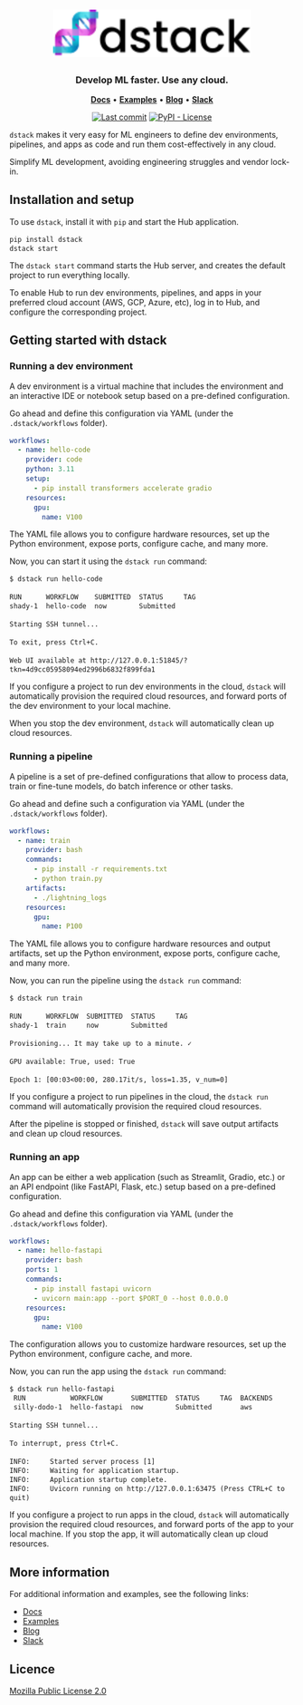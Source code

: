 <div align="center">
<h1 align="center">
  <a target="_blank" href="https://dstack.ai">
    <picture>
      <source media="(prefers-color-scheme: dark)" srcset="https://raw.githubusercontent.com/dstackai/dstack/master/docs/assets/images/dstack-logo-dark.svg"/>
      <img alt="dstack" src="https://raw.githubusercontent.com/dstackai/dstack/master/docs/assets/images/dstack-logo.svg" width="350px"/>
    </picture>
  </a>
</h1>

<h3 align="center">
Develop ML faster. Use any cloud.
</h3>

<p align="center">
<a href="https://dstack.ai/docs" target="_blank"><b>Docs</b></a> • 
<a href="https://dstack.ai/examples/dolly" target="_blank"><b>Examples</b></a> •
<a href="https://dstack.ai/blog" target="_blank"><b>Blog</b></a> •
<a href="https://join.slack.com/t/dstackai/shared_invite/zt-xdnsytie-D4qU9BvJP8vkbkHXdi6clQ" target="_blank"><b>Slack</b></a>
</p>

[![Last commit](https://img.shields.io/github/last-commit/dstackai/dstack?style=flat-square)](https://github.com/dstackai/dstack/commits/)
[![PyPI - License](https://img.shields.io/pypi/l/dstack?style=flat-square&color=blue)](https://github.com/dstackai/dstack/blob/master/LICENSE.md)
</div>

`dstack` makes it very easy for ML engineers to define dev environments,
pipelines, and apps as code and run them cost-effectively in any cloud.

Simplify ML development, avoiding engineering struggles and vendor lock-in.

## Installation and setup

To use `dstack`, install it with `pip` and start the Hub application.

```shell
pip install dstack
dstack start
```

The `dstack start` command starts the Hub server, and creates the default project to run everything locally.

To enable Hub to run dev environments, pipelines, and apps in your preferred cloud account (AWS, GCP, Azure, etc), 
log in to Hub, and configure the corresponding project.

## Getting started with dstack

### Running a dev environment

A dev environment is a virtual machine that includes the environment and an interactive IDE or notebook setup
based on a pre-defined configuration.

Go ahead and define this configuration via YAML (under the `.dstack/workflows` folder).

```yaml
workflows:
  - name: hello-code
    provider: code
    python: 3.11
    setup:
      - pip install transformers accelerate gradio
    resources:
      gpu:
        name: V100
```

The YAML file allows you to configure hardware resources, 
set up the Python environment, expose ports, configure cache, and many more.

Now, you can start it using the `dstack run` command:

```shell
$ dstack run hello-code

RUN      WORKFLOW    SUBMITTED  STATUS     TAG
shady-1  hello-code  now        Submitted  
 
Starting SSH tunnel...

To exit, press Ctrl+C.

Web UI available at http://127.0.0.1:51845/?tkn=4d9cc05958094ed2996b6832f899fda1
```

If you configure a project to run dev environments in the cloud, `dstack` will automatically provision the
required cloud resources, and forward ports of the dev environment to your local machine. 

When you stop the dev environment, `dstack` will automatically clean up cloud resources.

### Running a pipeline

A pipeline is a set of pre-defined configurations that allow to process data, train or fine-tune models, do batch inference 
or other tasks.

Go ahead and define such a configuration via YAML (under the `.dstack/workflows` folder).

```yaml
workflows:
  - name: train
    provider: bash
    commands:
      - pip install -r requirements.txt
      - python train.py
    artifacts:
      - ./lightning_logs
    resources:
      gpu:
        name: P100
```

The YAML file allows you to configure hardware resources and output artifacts, set up the
Python environment, expose ports, configure cache, and many more.

Now, you can run the pipeline using the `dstack run` command:

```shell
$ dstack run train

RUN      WORKFLOW  SUBMITTED  STATUS     TAG
shady-1  train     now        Submitted  
 
Provisioning... It may take up to a minute. ✓

GPU available: True, used: True

Epoch 1: [00:03<00:00, 280.17it/s, loss=1.35, v_num=0]
```

If you configure a project to run pipelines in the cloud, the `dstack run` command will automatically provision the 
required cloud resources.

After the pipeline is stopped or finished, `dstack` will save output artifacts and clean up cloud resources.

### Running an app

An app can be either a web application (such as Streamlit, Gradio, etc.) or an API endpoint (like FastAPI, Flask, etc.)
setup based on a pre-defined configuration.

Go ahead and define this configuration via YAML (under the `.dstack/workflows` folder).

```yaml
workflows:
  - name: hello-fastapi
    provider: bash
    ports: 1
    commands:
      - pip install fastapi uvicorn
      - uvicorn main:app --port $PORT_0 --host 0.0.0.0
    resources:
      gpu:
        name: V100
```

The configuration allows you to customize hardware resources, set up the Python environment, 
configure cache, and more.

Now, you can run the app using the `dstack run` command:

```shell
$ dstack run hello-fastapi
 RUN           WORKFLOW       SUBMITTED  STATUS     TAG  BACKENDS
 silly-dodo-1  hello-fastapi  now        Submitted       aws

Starting SSH tunnel...

To interrupt, press Ctrl+C.

INFO:     Started server process [1]
INFO:     Waiting for application startup.
INFO:     Application startup complete.
INFO:     Uvicorn running on http://127.0.0.1:63475 (Press CTRL+C to quit)
```

If you configure a project to run apps in the cloud, `dstack` will automatically provision the required cloud
resources, and forward ports of the app to your local machine.
If you stop the app, it will automatically clean up cloud resources.

## More information

For additional information and examples, see the following links:

* [Docs](https://dstack.ai/docs)
* [Examples](https://github.com/dstackai/dstack-examples/blob/main/README.md)
* [Blog](https://dstack.ai/blog)
* [Slack](https://join.slack.com/t/dstackai/shared_invite/zt-xdnsytie-D4qU9BvJP8vkbkHXdi6clQ)
 
##  Licence

[Mozilla Public License 2.0](LICENSE.md)